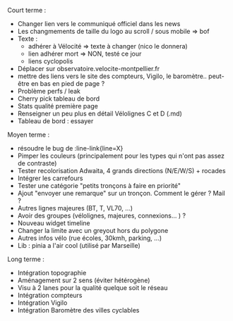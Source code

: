 Court terme :
- Changer lien vers le communiqué officiel dans les news
- Les changmements de taille du logo au scroll / sous mobile => bof
- Texte :
  - adhérer à Vélocité => texte à changer (nico le donnera)
  - lien adhérer mort => NON, testé ce jour
  - liens cyclopolis
- Déplacer sur observatoire.velocite-montpellier.fr
- mettre des liens vers le site des compteurs, Vigilo, le baromètre.. peut-être en bas en pied de page ?
- Problème perfs / leak
- Cherry pick tableau de bord
- Stats qualité première page
- Renseigner un peu plus en détail Vélolignes C et D  (.md)
- Tableau de bord : essayer

Moyen terme :
- résoudre le bug de :line-link{line=X}
- Pimper les couleurs (principalement pour les types qui n'ont pas assez de contraste)
- Tester recolorisation Adwaita, 4 grands directions (N/E/W/S) + rocades
- Intégrer les carrefours
- Tester une catégorie "petits tronçons à faire en priorité"
- Ajout "envoyer une remarque" sur un tronçon. Comment le gérer ? Mail ?
- Autres lignes majeures (BT, T, VL70, ...)
- Avoir des groupes (vélolignes, majeures, connexions... ) ?
- Nouveau widget timeline
- Changer la limite avec un greyout hors du polygone
- Autres infos vélo (rue écoles, 30kmh, parking, ...)
- Lib : pinia a l'air cool (utilisé par Marseille)

Long terme :
- Intégration topographie
- Aménagement sur 2 sens (éviter hétérogène)
- Visu à 2 lanes pour la qualité quelque soit le réseau
- Intégration compteurs
- Intégration Vigilo
- Intégration Baromètre des villes cyclables